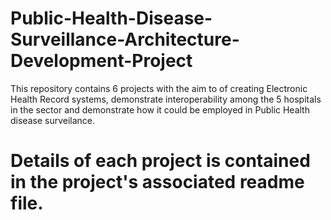 # Public-Health-Disease-Surveillance-Architecture-Development-Project
This repository contains 6 projects with the aim to of creating Electronic Health Record systems, demonstrate interoperability among the 5 hospitals in the sector and demonstrate how it could be employed in Public Health disease surveilance.

# Details of each project is contained in the project's associated readme file.




